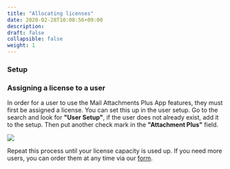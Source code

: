 ```yaml
---
title: "Allocating licenses"
date: 2020-02-28T10:08:56+09:00
description: 
draft: false
collapsible: false
weight: 1
---
```

### Setup

### Assigning a license to a user
In order for a user to use the Mail Attachments Plus App features, they must first be assigned a license. You can set this up in the user setup. Go to the search and look for **"User Setup"**, if the user does not already exist, add it to the setup. Then put another check mark in the **"Attachment Plus"** field.

![](images/apps/attachmentusersetup.png)

Repeat this process until your license capacity is used up. If you need more users, you can order them at any time via our [form](https://forms.office.com/Pages/ResponsePage.aspx?id=wbg8p1B5wk60E37fEWJ6gK10RbLPyuxOs2bKXXZxm8JUNlZYRkRDRVRDM0hFVlBRNlNVT0pKWktWSy4u).
